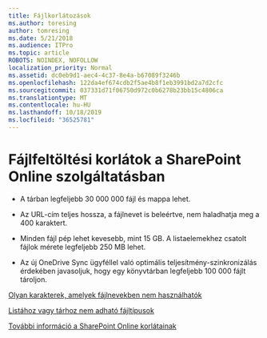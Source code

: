 ```yaml
---
title: Fájlkorlátozások
ms.author: toresing
author: tomresing
ms.date: 5/21/2018
ms.audience: ITPro
ms.topic: article
ROBOTS: NOINDEX, NOFOLLOW
localization_priority: Normal
ms.assetid: dc0eb9d1-aec4-4c37-8e4a-b67089f3246b
ms.openlocfilehash: 122da4ef674cdb2f5ae4b8f1eb3991bd2a7d2cfc
ms.sourcegitcommit: 037331d71f06750d972c0b6278b23bb15c4806ca
ms.translationtype: MT
ms.contentlocale: hu-HU
ms.lasthandoff: 10/18/2019
ms.locfileid: "36525781"
---
```

# <a name="file-upload-limits-in-sharepoint-online"></a>Fájlfeltöltési korlátok a SharePoint Online szolgáltatásban

- A tárban legfeljebb 30 000 000 fájl és mappa lehet.
    
- Az URL-cím teljes hossza, a fájlnevet is beleértve, nem haladhatja meg a 400 karaktert.
    
- Minden fájl pép lehet kevesebb, mint 15 GB. A listaelemekhez csatolt fájlok mérete legfeljebb 250 MB lehet.
    
- Az új OneDrive Sync ügyféllel való optimális teljesítmény-szinkronizálás érdekében javasoljuk, hogy egy könyvtárban legfeljebb 100 000 fájlt tároljon. 
    
[Olyan karakterek, amelyek fájlnevekben nem használhatók](https://go.microsoft.com/fwlink/?linkid=866430)
  
[Listához vagy tárhoz nem adható fájltípusok](https://go.microsoft.com/fwlink/?linkid=273757)
  
[További információ a SharePoint Online korlátainak](https://go.microsoft.com/fwlink/?linkid=271273)
  


